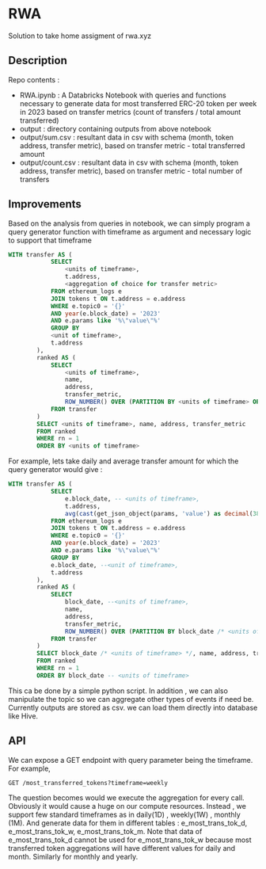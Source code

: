 # RWA
Solution to take home assigment of rwa.xyz

## Description
Repo contents : 
- RWA.ipynb : A Databricks Notebook with queries and functions necessary to generate data for most transferred ERC-20 token per week in 2023 based on transfer metrics (count of transfers / total amount transferred)
- output : directory containing outputs from above notebook
-  output/sum.csv : resultant data in csv with schema (month, token address, transfer metric),  based on transfer metric - total transferred amount 
-  output/count.csv : resultant data in csv with schema (month, token address, transfer metric),  based on transfer metric - total number of transfers 

## Improvements

Based on the analysis from queries in notebook, we can simply program a query generator function with timeframe as argument and necessary logic to support that timeframe

```sql
WITH transfer AS (
            SELECT 
                <units of timeframe>,
                t.address, 
                <aggregation of choice for transfer metric>
            FROM ethereum_logs e
            JOIN tokens t ON t.address = e.address
            WHERE e.topic0 = '{}' 
            AND year(e.block_date) = '2023' 
            AND e.params like '%\"value\"%'
            GROUP BY 
            <unit of timeframe>,
            t.address
        ),
        ranked AS (
            SELECT 
                <units of timeframe>,
                name, 
                address, 
                transfer_metric,
                ROW_NUMBER() OVER (PARTITION BY <units of timeframe> ORDER BY transfer_metric DESC) AS rn
            FROM transfer
        )
        SELECT <units of timeframe>, name, address, transfer_metric
        FROM ranked
        WHERE rn = 1 
        ORDER BY <units of timeframe>
```

For example, lets take daily and average transfer amount for which the query generator would give : 

```sql
WITH transfer AS (
            SELECT 
                e.block_date, -- <units of timeframe>,
                t.address, 
                avg(cast(get_json_object(params, 'value') as decimal(38,2)) as transfer_metric -- <aggregation of choice for transfer metric>
            FROM ethereum_logs e
            JOIN tokens t ON t.address = e.address
            WHERE e.topic0 = '{}' 
            AND year(e.block_date) = '2023' 
            AND e.params like '%\"value\"%'
            GROUP BY 
            e.block_date, --<unit of timeframe>,
            t.address
        ),
        ranked AS (
            SELECT 
                block_date, --<units of timeframe>,
                name, 
                address, 
                transfer_metric,
                ROW_NUMBER() OVER (PARTITION BY block_date /* <units of timeframe> */ ORDER BY transfer_metric DESC) AS rn
            FROM transfer
        )
        SELECT block_date /* <units of timeframe> */, name, address, transfer_metric
        FROM ranked
        WHERE rn = 1 
        ORDER BY block_date -- <units of timeframe>
```

This ca be done by a simple python script. 
In addition , we can also manipulate the  topic so we can aggregate other types of events if need be.
Currently outputs are stored as csv. we can load them directly into database like Hive.


## API

We can expose a GET endpoint with query parameter being the timeframe.
For example, 
```
GET /most_transferred_tokens?timeframe=weekly
```
The question becomes would we execute the aggregation for every call. 
Obviously it would cause a huge on our compute resources.
Instead , we support few standard timeframes as in daily(1D) , weekly(1W) , monthly (1M).
And generate data for them in different tables : e_most_trans_tok_d,  e_most_trans_tok_w,  e_most_trans_tok_m.
Note that data of e_most_trans_tok_d cannot be used for e_most_trans_tok_w because most transferred token aggregations will have different values for daily and month.
Similarly for monthly and yearly.
